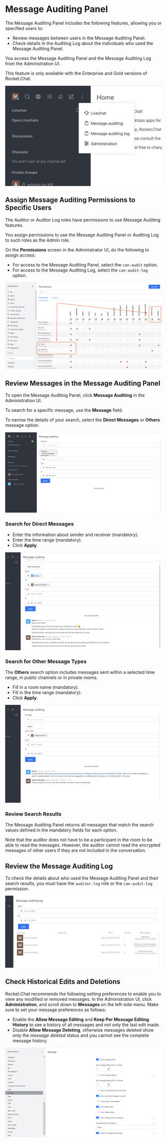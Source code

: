 # Message Auditing Panel

The Message Auditing Panel includes the following features, allowing you or specified users to:

* Review messages between users in the Message Auditing Panel.
* Check details in the Auditing Log about the individuals who used the Message Auditing Panel.

You access the Message Auditing Panel and the Message Auditing Log from the Administration UI.

This feature is only available with the Enterprise and Gold versions of Rocket.Chat.

![](auditing-UI.png)

## Assign Message Auditing Permissions to Specific Users

The Auditor or Auditor Log roles have permissions to use Message Auditing features.

You assign permissions to use the Message Auditing Panel or Auditing Log to such roles as the Admin role.

On the **Permissions** screen in the Administrator UI, do the following to assign access:

* For access to the Message Auditing Panel, select the `can-audit` option.
* For access to the Message Auditing Log, select the `can-audit-log` option.

![](auditing-roles.png)

## Review Messages in the Message Auditing Panel

To open the Message Auditing Panel, click **Message Auditing** in the Administration UI.

To search for a specific message, use the **Message** field.

To narrow the details of your search, select the **Direct Messages** or **Others** message option.

![](auditing-toggle.png)

### Search for Direct Messages

* Enter the information about sender and receiver (mandatory).
* Enter the time range (mandatory).
* Click **Apply**.

![](direct-messages.png)

### Search for Other Message Types

The **Others** search option includes messages sent within a selected time range, in public channels or in private rooms.

* Fill in a room name (mandatory).
* Fill in the time range (mandatory).
* Click **Apply**.

![](auditing-others.png)

### Review Search Results

The Message Auditing Panel returns all messages that match the search values defined in the mandatory fields for each option.

Note that the auditor does not have to be a participant in the room to be able to read the messages. However, the auditor cannot read the encrypted messages of other users if they are not included in the conversation.

## Review the Message Auditing Log

To check the details about who used the Message Auditing Panel and their search results, you must have the `auditor-log` role or the `can-audit-log` permission.

![](audit-log.png)

## Check Historical Edits and Deletions

Rocket.Chat recommends the following setting preferences to enable you to view any modified or removed messages. In the Administration UI, click **Administration**, and scroll down to **Messages** on the left-side menu. Make sure to set your message preferences as follows:

* Enable the **Allow Message Editing** and **Keep Per Message Editing History** to see a history of all messages and not only the last edit made.
* Disable **Allow Message Deleting**, otherwise messages deleted show only the *message deleted* status and you cannot see the complete message history.

![](audit-settings.png)
